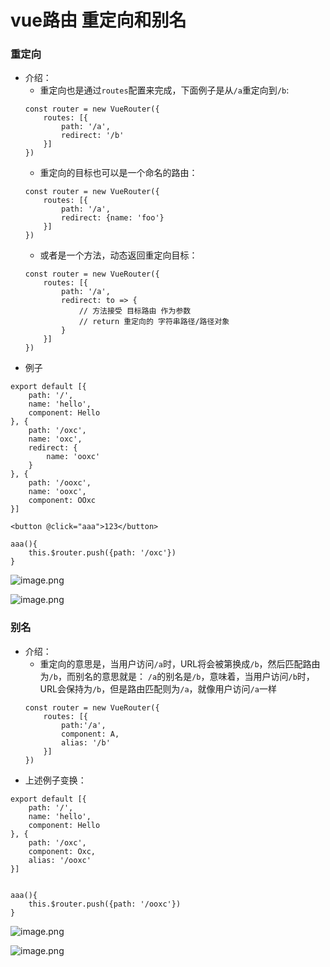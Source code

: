# vue路由 重定向和别名

### 重定向
- 介绍：
    - 重定向也是通过`routes`配置来完成，下面例子是从`/a`重定向到`/b`:
    ```
    const router = new VueRouter({
        routes: [{
            path: '/a',
            redirect: '/b'
        }]
    })
    ```
    - 重定向的目标也可以是一个命名的路由：
    ```
    const router = new VueRouter({
        routes: [{
            path: '/a',
            redirect: {name: 'foo'}
        }]
    })
    ```
    - 或者是一个方法，动态返回重定向目标：
    ```
    const router = new VueRouter({
        routes: [{
            path: '/a',
            redirect: to => {
                // 方法接受 目标路由 作为参数
                // return 重定向的 字符串路径/路径对象
            }
        }]
    })
    ```
- 例子
```
export default [{
    path: '/',
    name: 'hello',
    component: Hello
}, {
    path: '/oxc',
    name: 'oxc',
    redirect: {
        name: 'ooxc'
    }
}, {
    path: '/ooxc',
    name: 'ooxc',
    component: OOxc
}]

<button @click="aaa">123</button>

aaa(){
    this.$router.push({path: '/oxc'})
}
```
![image.png](http://upload-images.jianshu.io/upload_images/3360875-4894990fc0cce7c4.png?imageMogr2/auto-orient/strip%7CimageView2/2/w/1240)

![image.png](http://upload-images.jianshu.io/upload_images/3360875-dcfb87630c801e44.png?imageMogr2/auto-orient/strip%7CimageView2/2/w/1240)

### 别名
- 介绍： 
    - 重定向的意思是，当用户访问`/a`时，URL将会被第换成`/b`，然后匹配路由为`/b`，而别名的意思就是：
    `/a`的别名是`/b`，意味着，当用户访问`/b`时，URL会保持为`/b`，但是路由匹配则为`/a`，就像用户访问`/a`一样
    ```
    const router = new VueRouter({
        routes: [{
            path:'/a',
            component: A,
            alias: '/b'
        }]
    })
    ```
- 上述例子变换：
```
export default [{
    path: '/',
    name: 'hello',
    component: Hello
}, {
    path: '/oxc',
    component: Oxc,
    alias: '/ooxc'
}]


aaa(){
    this.$router.push({path: '/ooxc'})
}
```
![image.png](http://upload-images.jianshu.io/upload_images/3360875-65364f47a779b93a.png?imageMogr2/auto-orient/strip%7CimageView2/2/w/1240)

![image.png](http://upload-images.jianshu.io/upload_images/3360875-804b716c7858ed53.png?imageMogr2/auto-orient/strip%7CimageView2/2/w/1240)

